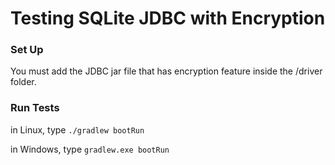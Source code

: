 # Testing SQLite JDBC with Encryption

### Set Up
You must add the JDBC jar file that has encryption feature inside the /driver folder.

### Run Tests
in Linux, type
```./gradlew bootRun```

in Windows, type
```gradlew.exe bootRun```